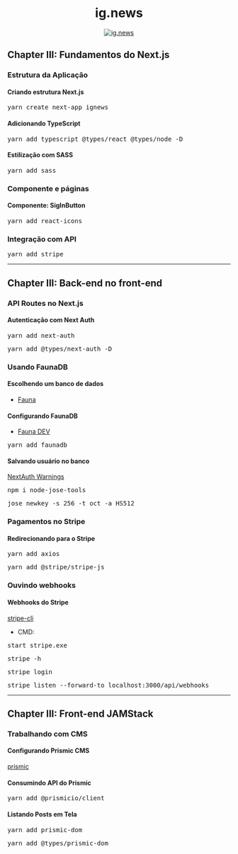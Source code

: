 <h1 align="center">ig.news</h1>

<p align="center">
  <a href="https://github.com/lucasrmagalhaes/ignite_rockeatseat-react/blob/chapterIII/public/ignews.gif" target="_blank">
    <img 
         src="https://github.com/lucasrmagalhaes/ignite_rockeatseat-react/blob/chapterIII/public/ignews.gif" 
         alt="ig.news" 
    />
  </a>
  <br />
<!-- <i>ig.news</i> -->
</p>

## Chapter III: Fundamentos do Next.js

### Estrutura da Aplicação

#### Criando estrutura Next.js
<pre>yarn create next-app ignews</pre>

#### Adicionando TypeScript
<pre>yarn add typescript @types/react @types/node -D</pre>

#### Estilização com SASS
<pre>yarn add sass</pre>

### Componente e páginas

#### Componente: SigInButton
<pre>yarn add react-icons</pre>

### Integração com API
<pre>yarn add stripe</pre>

<hr />

## Chapter III: Back-end no front-end

### API Routes no Next.js

#### Autenticação com Next Auth
<pre>yarn add next-auth</pre>
<pre>yarn add @types/next-auth -D</pre>

### Usando FaunaDB

#### Escolhendo um banco de dados
- [Fauna](https://fauna.com/)

#### Configurando FaunaDB
- [Fauna DEV](https://docs.fauna.com/fauna/current/integrations/dev.html)
<pre>yarn add faunadb</pre>

#### Salvando usuário no banco
[NextAuth Warnings](https://next-auth.js.org/warnings)
<pre>npm i node-jose-tools</pre>
<pre>jose newkey -s 256 -t oct -a HS512</pre>

### Pagamentos no Stripe

#### Redirecionando para o Stripe
<pre>yarn add axios</pre>
<pre>yarn add @stripe/stripe-js</pre>

### Ouvindo webhooks

#### Webhooks do Stripe
[stripe-cli](https://github.com/stripe/stripe-cli)
- CMD:
<pre>start stripe.exe</pre>
<pre>stripe -h</pre>
<pre>stripe login</pre>
<pre>stripe listen --forward-to localhost:3000/api/webhooks</pre>

<hr />

## Chapter III: Front-end JAMStack

### Trabalhando com CMS

#### Configurando Prismic CMS
[prismic](https://prismic.io/)

#### Consumindo API do Prismic
<pre>yarn add @prismicio/client</pre>

#### Listando Posts em Tela
<pre>yarn add prismic-dom</pre>
<pre>yarn add @types/prismic-dom</pre>
